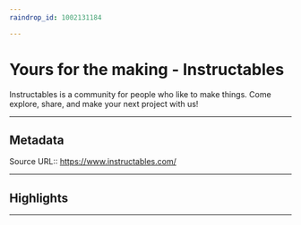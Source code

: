 ```yaml
---
raindrop_id: 1002131184

---
```


# Yours for the making - Instructables
Instructables is a community for people who like to make things. Come explore, share, and make your next project with us!
___
## Metadata
Source URL:: https://www.instructables.com/


___
## Highlights
___